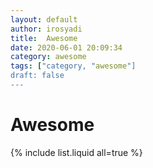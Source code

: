 ```yaml
---
layout: default
author: irosyadi
title:  Awesome
date: 2020-06-01 20:09:34
category: awesome
tags: ["category, "awesome"]
draft: false
---
```


# Awesome

{% include list.liquid all=true %}